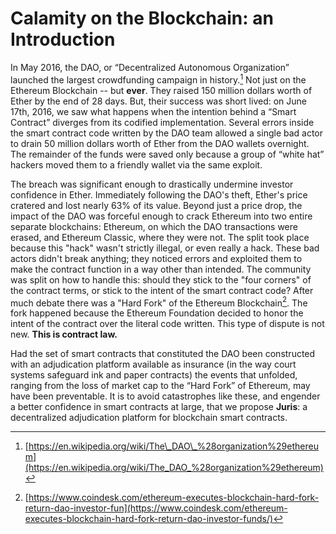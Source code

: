 # Calamity on the Blockchain: an Introduction

In May 2016, the DAO, or “Decentralized Autonomous Organization” launched the largest crowdfunding campaign in history.[^1] Not just on the Ethereum Blockchain -- but **ever**. They raised 150 million dollars worth of Ether by the end of 28 days. But, their success was short lived: on June 17th, 2016, we saw what happens when the intention behind a “Smart Contract” diverges from its codified implementation. Several errors inside the smart contract code written by the DAO team allowed a single bad actor to drain 50 million dollars worth of Ether from the DAO wallets overnight. The remainder of the funds were saved only because a group of “white hat” hackers moved them to a friendly wallet via the same exploit.

The breach was significant enough to drastically undermine investor confidence in Ether. Immediately following the DAO's theft, Ether's price cratered and lost nearly 63% of its value. Beyond just a price drop, the impact of the DAO was forceful enough to crack Ethereum into two entire separate blockchains: Ethereum, on which the DAO transactions were erased, and Ethereum Classic, where they were not. The split took place because this "hack" wasn't strictly illegal, or even really a hack. These bad actors didn't break anything; they noticed errors and exploited them to make the contract function in a way other than intended. The community was split on how to handle this: should they stick to the "four corners" of the contract terms, or stick to the intent of the smart contract code? After much debate there was a "Hard Fork" of the Ethereum Blockchain[^2]. The fork happened because the Ethereum Foundation decided to honor the intent of the contract over the literal code written. This type of dispute is not new. **This is contract law.**

Had the set of smart contracts that constituted the DAO been constructed with an adjudication platform available as insurance \(in the way court systems safeguard ink and paper contracts\) the events that unfolded, ranging from the loss of market cap to the “Hard Fork” of Ethereum, may have been preventable. It is to avoid catastrophes like these, and engender a better confidence in smart contracts at large, that we propose **Juris**: a decentralized adjudication platform for blockchain smart contracts.

[^1]: [https://en.wikipedia.org/wiki/The\_DAO\_%28organization%29ethereum](https://en.wikipedia.org/wiki/The_DAO_%28organization%29ethereum)

[^2]: [https://www.coindesk.com/ethereum-executes-blockchain-hard-fork-return-dao-investor-fun](https://www.coindesk.com/ethereum-executes-blockchain-hard-fork-return-dao-investor-funds/)